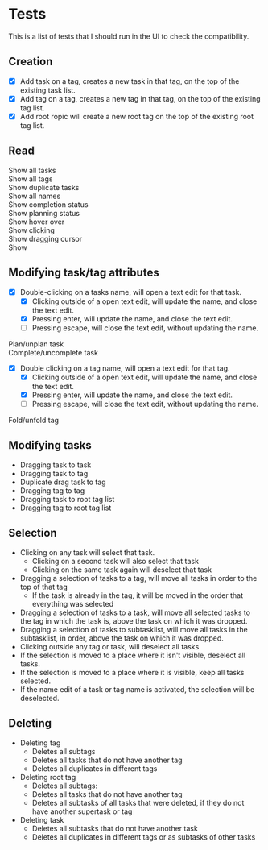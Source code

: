 # Tests

This is a list of tests that I should run in the UI to check the compatibility.

## Creation

- [x] Add task on a tag, creates a new task in that tag, on the top of the existing task list.
- [x] Add tag on a tag, creates a new tag in that tag, on the top of the existing tag list.
- [x] Add root ropic will create a new root tag on the top of the existing root tag list.

## Read

Show all tasks  
Show all tags  
Show duplicate tasks  
Show all names  
Show completion status  
Show planning status  
Show hover over  
Show clicking  
Show dragging cursor  
Show

## Modifying task/tag attributes

- [x] Double-clicking on a tasks name, will open a text edit for that task.
  - [x] Clicking outside of a open text edit, will update the name, and close the text edit.
  - [x] Pressing enter, will update the name, and close the text edit.
  - [ ] Pressing escape, will close the text edit, without updating the name.

Plan/unplan task  
Complete/uncomplete task

- [x] Double clicking on a tag name, will open a text edit for that tag.
  - [x] Clicking outside of a open text edit, will update the name, and close the text edit.
  - [x] Pressing enter, will update the name, and close the text edit.
  - [ ] Pressing escape, will close the text edit, without updating the name.

Fold/unfold tag

## Modifying tasks

- Dragging task to task
- Dragging task to tag
- Duplicate drag task to tag
- Dragging tag to tag
- Dragging task to root tag list
- Dragging tag to root tag list

## Selection

- Clicking on any task will select that task.
  - Clicking on a second task will also select that task
  - Clicking on the same task again will deselect that task
- Dragging a selection of tasks to a tag, will move all tasks in order to the top of that tag
  - If the task is already in the tag, it will be moved in the order that everything was selected
- Dragging a selection of tasks to a task, will move all selected tasks to the tag in which the task is, above the task on which it was dropped.
- Dragging a selection of tasks to subtasklist, will move all tasks in the subtasklist, in order, above the task on which it was dropped.
- Clicking outside any tag or task, will deselect all tasks
- If the selection is moved to a place where it isn't visible, deselect all tasks.
- If the selection is moved to a place where it is visible, keep all tasks selected.
- If the name edit of a task or tag name is activated, the selection will be deselected.

## Deleting

- Deleting tag
  - Deletes all subtags
  - Deletes all tasks that do not have another tag
  - Deletes all duplicates in different tags
- Deleting root tag
  - Deletes all subtags:
  - Deletes all tasks that do not have another tag
  - Deletes all subtasks of all tasks that were deleted, if they do not have another supertask or tag
- Deleting task
  - Deletes all subtasks that do not have another task
  - Deletes all duplicates in different tags or as subtasks of other tasks
